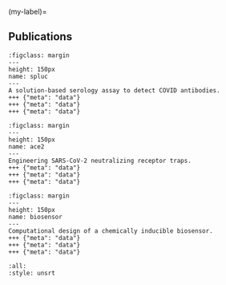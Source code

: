 <!-- #region -->
(my-label)=
## Publications


```{figure} spluc.jpg
:figclass: margin
---
height: 150px
name: spluc
---
A solution-based serology assay to detect COVID antibodies.
+++ {"meta": "data"}
+++ {"meta": "data"}
+++ {"meta": "data"}
```
```{figure} ace2.jpg
:figclass: margin
---
height: 150px
name: ace2
---
Engineering SARS-CoV-2 neutralizing receptor traps.
+++ {"meta": "data"}
+++ {"meta": "data"}
+++ {"meta": "data"}
```
```{figure} biosensor.png
:figclass: margin
---
height: 150px
name: biosensor
---
Computational design of a chemically inducible biosensor.
+++ {"meta": "data"}
+++ {"meta": "data"}
+++ {"meta": "data"}
```



```{bibliography}
:all:
:style: unsrt
```
<!-- #endregion -->
